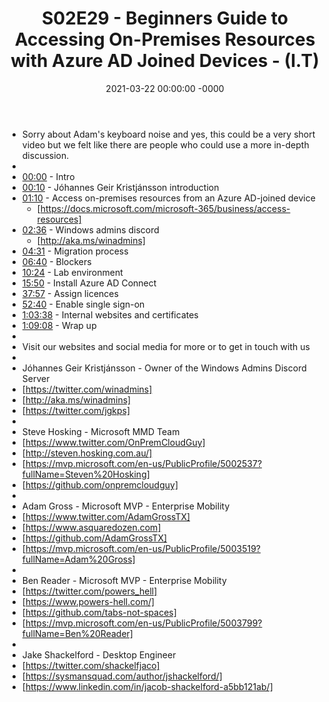 ﻿---
layout: post
title: "S02E29 - Beginners Guide to Accessing On-Premises Resources with Azure AD Joined Devices - (I.T)"
date: 2021-03-22 00:00:00 -0000
categories:
---

 * Sorry about Adam's keyboard noise and yes, this could be a very short video but we felt like there are people who could use a more in-depth discussion.
 * 
 * [00:00](https://www.youtube.com/watch?v=dUJnIakSPkA&t=0s) - Intro
 * [00:10](https://www.youtube.com/watch?v=dUJnIakSPkA&t=10s) - Jóhannes Geir Kristjánsson introduction 
 * [01:10](https://www.youtube.com/watch?v=dUJnIakSPkA&t=70s) - Access on-premises resources from an Azure AD-joined device
   - [https://docs.microsoft.com/microsoft-365/business/access-resources]
 * [02:36](https://www.youtube.com/watch?v=dUJnIakSPkA&t=156s) - Windows admins discord
   - [http://aka.ms/winadmins]
 * [04:31](https://www.youtube.com/watch?v=dUJnIakSPkA&t=271s) - Migration process
 * [06:40](https://www.youtube.com/watch?v=dUJnIakSPkA&t=400s) - Blockers
 * [10:24](https://www.youtube.com/watch?v=dUJnIakSPkA&t=624s) - Lab environment
 * [15:50](https://www.youtube.com/watch?v=dUJnIakSPkA&t=950s) - Install Azure AD Connect
 * [37:57](https://www.youtube.com/watch?v=dUJnIakSPkA&t=2277s) - Assign licences
 * [52:40](https://www.youtube.com/watch?v=dUJnIakSPkA&t=3160s) - Enable single sign-on
 * [1:03:38](https://www.youtube.com/watch?v=dUJnIakSPkA&t=278s) - Internal websites and certificates
 * [1:09:08](https://www.youtube.com/watch?v=dUJnIakSPkA&t=608s) - Wrap up
 * 
 * Visit our websites and social media for more or to get in touch with us
 * 
 * Jóhannes Geir Kristjánsson - Owner of the Windows Admins Discord Server
 * [https://twitter.com/winadmins]
 * [http://aka.ms/winadmins]
 * [https://twitter.com/jgkps]
 * 
 * Steve Hosking - Microsoft MMD Team
 * [https://www.twitter.com/OnPremCloudGuy]
 * [http://steven.hosking.com.au/]
 * [https://mvp.microsoft.com/en-us/PublicProfile/5002537?fullName=Steven%20Hosking]
 * [https://github.com/onpremcloudguy]
 * 
 * Adam Gross - Microsoft MVP - Enterprise Mobility
 * [https://www.twitter.com/AdamGrossTX]
 * [https://www.asquaredozen.com]
 * [https://github.com/AdamGrossTX]
 * [https://mvp.microsoft.com/en-us/PublicProfile/5003519?fullName=Adam%20Gross]
 * 
 * Ben Reader - Microsoft MVP - Enterprise Mobility
 * [https://twitter.com/powers_hell]
 * [https://www.powers-hell.com/]
 * [https://github.com/tabs-not-spaces]
 * [https://mvp.microsoft.com/en-us/PublicProfile/5003799?fullName=Ben%20Reader]
 * 
 * Jake Shackelford - Desktop Engineer
 * [https://twitter.com/shackelfjaco]
 * [https://sysmansquad.com/author/jshackelford/]
 * [https://www.linkedin.com/in/jacob-shackelford-a5bb121ab/]
